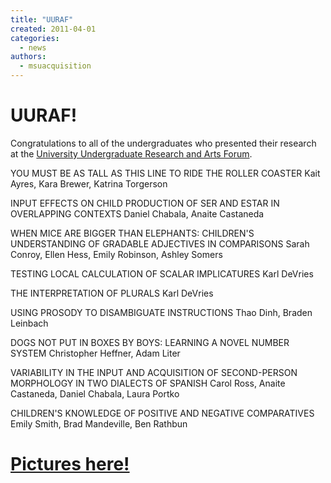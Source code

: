 ```yaml
---
title: "UURAF"
created: 2011-04-01
categories: 
  - news
authors: 
  - msuacquisition
---
```


# UURAF!

Congratulations to all of the undergraduates who presented their research at the [University Undergraduate Research and Arts Forum](https://urca.msu.edu/uuraf/2011).

YOU MUST BE AS TALL AS THIS LINE TO RIDE THE ROLLER COASTER Kait Ayres, Kara Brewer, Katrina Torgerson

INPUT EFFECTS ON CHILD PRODUCTION OF SER AND ESTAR IN OVERLAPPING CONTEXTS Daniel Chabala, Anaite Castaneda

WHEN MICE ARE BIGGER THAN ELEPHANTS: CHILDREN'S UNDERSTANDING OF GRADABLE ADJECTIVES IN COMPARISONS Sarah Conroy, Ellen Hess, Emily Robinson, Ashley Somers

TESTING LOCAL CALCULATION OF SCALAR IMPLICATURES Karl DeVries

THE INTERPRETATION OF PLURALS Karl DeVries

USING PROSODY TO DISAMBIGUATE INSTRUCTIONS Thao Dinh, Braden Leinbach

DOGS NOT PUT IN BOXES BY BOYS: LEARNING A NOVEL NUMBER SYSTEM Christopher Heffner, Adam Liter

VARIABILITY IN THE INPUT AND ACQUISITION OF SECOND-PERSON MORPHOLOGY IN TWO DIALECTS OF SPANISH Carol Ross, Anaite Castaneda, Daniel Chabala, Laura Portko

CHILDREN'S KNOWLEDGE OF POSITIVE AND NEGATIVE COMPARATIVES Emily Smith, Brad Mandeville, Ben Rathbun

# [**Pictures here!**](https://msuacquisition.wordpress.com/undergraduate-research-and-arts-forum-2011/ "Undergraduate Research and Arts Forum 2011")
